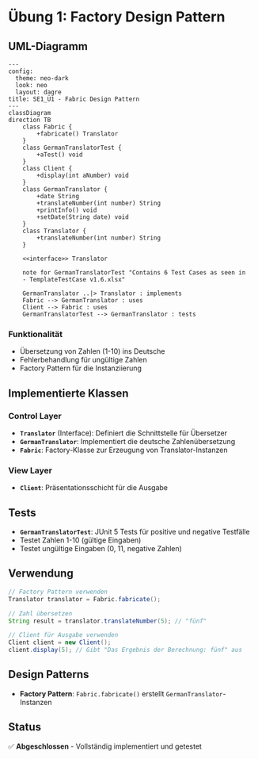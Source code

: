 # Übung 1: Factory Design Pattern 

## UML-Diagramm

```mermaid
---
config:
  theme: neo-dark
  look: neo
  layout: dagre
title: SE1_Ü1 - Fabric Design Pattern
---
classDiagram
direction TB
    class Fabric {
	    +fabricate() Translator
    }
    class GermanTranslatorTest {
	    +aTest() void
    }
    class Client {
	    +display(int aNumber) void
    }
    class GermanTranslator {
	    +date String
	    +translateNumber(int number) String
	    +printInfo() void
	    +setDate(String date) void
    }
    class Translator {
	    +translateNumber(int number) String
    }

	<<interface>> Translator

	note for GermanTranslatorTest "Contains 6 Test Cases as seen in 
    - TemplateTestCase v1.6.xlsx"

    GermanTranslator ..|> Translator : implements
    Fabric --> GermanTranslator : uses
    Client --> Fabric : uses
    GermanTranslatorTest --> GermanTranslator : tests
```


### Funktionalität
- Übersetzung von Zahlen (1-10) ins Deutsche
- Fehlerbehandlung für ungültige Zahlen
- Factory Pattern für die Instanziierung


## Implementierte Klassen

### Control Layer
- **`Translator`** (Interface): Definiert die Schnittstelle für Übersetzer
- **`GermanTranslator`**: Implementiert die deutsche Zahlenübersetzung
- **`Fabric`**: Factory-Klasse zur Erzeugung von Translator-Instanzen

### View Layer
- **`Client`**: Präsentationsschicht für die Ausgabe

## Tests

- **`GermanTranslatorTest`**: JUnit 5 Tests für positive und negative Testfälle
- Testet Zahlen 1-10 (gültige Eingaben)
- Testet ungültige Eingaben (0, 11, negative Zahlen)

## Verwendung

```java
// Factory Pattern verwenden
Translator translator = Fabric.fabricate();

// Zahl übersetzen
String result = translator.translateNumber(5); // "fünf"

// Client für Ausgabe verwenden
Client client = new Client();
client.display(5); // Gibt "Das Ergebnis der Berechnung: fünf" aus
```

## Design Patterns

- **Factory Pattern**: `Fabric.fabricate()` erstellt `GermanTranslator`-Instanzen

## Status
✅ **Abgeschlossen** - Vollständig implementiert und getestet
